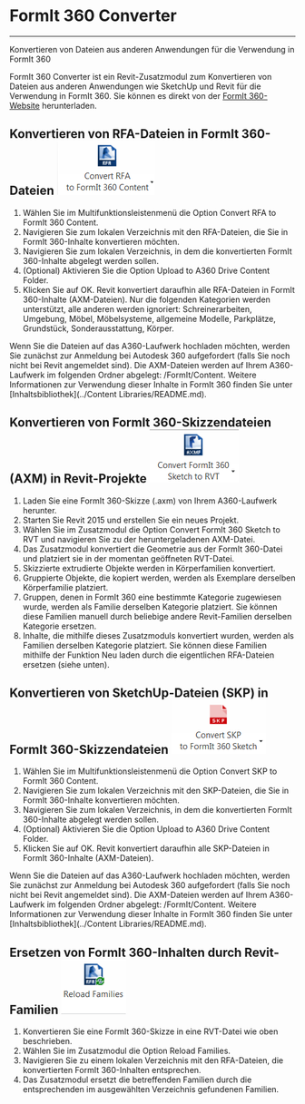 

# FormIt 360 Converter

---

Konvertieren von Dateien aus anderen Anwendungen für die Verwendung in FormIt 360

FormIt 360 Converter ist ein Revit-Zusatzmodul zum Konvertieren von Dateien aus anderen Anwendungen wie SketchUp und Revit für die Verwendung in FormIt 360. Sie können es direkt von der [FormIt 360-Website](http://formit360.autodesk.com/blog/formit-converter/) herunterladen.

## Konvertieren von RFA-Dateien in FormIt 360-Dateien ![](Images/GUID-2CC7B106-9414-40FA-BD69-5884ACBA0834-low.png)

1. Wählen Sie im Multifunktionsleistenmenü die Option Convert RFA to FormIt 360 Content.
2. Navigieren Sie zum lokalen Verzeichnis mit den RFA-Dateien, die Sie in FormIt 360-Inhalte konvertieren möchten.
3. Navigieren Sie zum lokalen Verzeichnis, in dem die konvertierten FormIt 360-Inhalte abgelegt werden sollen.
4. (Optional) Aktivieren Sie die Option Upload to A360 Drive Content Folder.
5. Klicken Sie auf OK. Revit konvertiert daraufhin alle RFA-Dateien in FormIt 360-Inhalte (AXM-Dateien). Nur die folgenden Kategorien werden unterstützt, alle anderen werden ignoriert: Schreinerarbeiten, Umgebung, Möbel, Möbelsysteme, allgemeine Modelle, Parkplätze, Grundstück, Sonderausstattung, Körper.

Wenn Sie die Dateien auf das A360-Laufwerk hochladen möchten, werden Sie zunächst zur Anmeldung bei Autodesk 360 aufgefordert (falls Sie noch nicht bei Revit angemeldet sind). Die AXM-Dateien werden auf Ihrem A360-Laufwerk im folgenden Ordner abgelegt: /FormIt/Content. Weitere Informationen zur Verwendung dieser Inhalte in FormIt 360 finden Sie unter [Inhaltsbibliothek](../Content Libraries/README.md).

## Konvertieren von FormIt 360-Skizzendateien (AXM) in Revit-Projekte ![](Images/GUID-45D30848-2C40-46BB-AC86-47372BB18DB1-low.png)

1. Laden Sie eine FormIt 360-Skizze (.axm) von Ihrem A360-Laufwerk herunter.
2. Starten Sie Revit 2015 und erstellen Sie ein neues Projekt.
3. Wählen Sie im Zusatzmodul die Option Convert FormIt 360 Sketch to RVT und navigieren Sie zu der heruntergeladenen AXM-Datei.
4. Das Zusatzmodul konvertiert die Geometrie aus der FormIt 360-Datei und platziert sie in der momentan geöffneten RVT-Datei.
1. Skizzierte extrudierte Objekte werden in Körperfamilien konvertiert.
2. Gruppierte Objekte, die kopiert werden, werden als Exemplare derselben Körperfamilie platziert.
3. Gruppen, denen in FormIt 360 eine bestimmte Kategorie zugewiesen wurde, werden als Familie derselben Kategorie platziert. Sie können diese Familien manuell durch beliebige andere Revit-Familien derselben Kategorie ersetzen.
4. Inhalte, die mithilfe dieses Zusatzmoduls konvertiert wurden, werden als Familien derselben Kategorie platziert. Sie können diese Familien mithilfe der Funktion Neu laden durch die eigentlichen RFA-Dateien ersetzen (siehe unten).

## Konvertieren von SketchUp-Dateien (SKP) in FormIt 360-Skizzendateien ![](Images/GUID-D6CF1FD4-6665-4748-872C-5D2855A84D1D-low.png)

1. Wählen Sie im Multifunktionsleistenmenü die Option Convert SKP to FormIt 360 Content.
2. Navigieren Sie zum lokalen Verzeichnis mit den SKP-Dateien, die Sie in FormIt 360-Inhalte konvertieren möchten.
3. Navigieren Sie zum lokalen Verzeichnis, in dem die konvertierten FormIt 360-Inhalte abgelegt werden sollen.
4. (Optional) Aktivieren Sie die Option Upload to A360 Drive Content Folder.
5. Klicken Sie auf OK. Revit konvertiert daraufhin alle SKP-Dateien in FormIt 360-Inhalte (AXM-Dateien).

Wenn Sie die Dateien auf das A360-Laufwerk hochladen möchten, werden Sie zunächst zur Anmeldung bei Autodesk 360 aufgefordert (falls Sie noch nicht bei Revit angemeldet sind). Die AXM-Dateien werden auf Ihrem A360-Laufwerk im folgenden Ordner abgelegt: /FormIt/Content. Weitere Informationen zur Verwendung dieser Inhalte in FormIt 360 finden Sie unter [Inhaltsbibliothek](../Content Libraries/README.md).

## Ersetzen von FormIt 360-Inhalten durch Revit-Familien ![](Images/GUID-B9500378-87F8-4458-858D-42A451164228-low.png)

1. Konvertieren Sie eine FormIt 360-Skizze in eine RVT-Datei wie oben beschrieben.
2. Wählen Sie im Zusatzmodul die Option Reload Families.
3. Navigieren Sie zu einem lokalen Verzeichnis mit den RFA-Dateien, die konvertierten FormIt 360-Inhalten entsprechen.
4. Das Zusatzmodul ersetzt die betreffenden Familien durch die entsprechenden im ausgewählten Verzeichnis gefundenen Familien.

